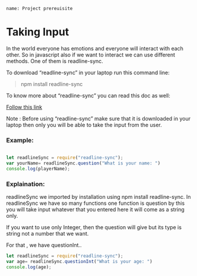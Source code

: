 ```ngMeta
name: Project prereuisite
```

# Taking Input

In the world everyone has emotions and everyone will interact with each other. So in javascript also if we want to interact we can use different methods. One of them is readline-sync. 

To download “readline-sync” in your laptop run this command line:

> npm install readline-sync

To know more about “readline-sync” you can read this doc as well:
	
[Follow this link](https://launchschool.com/books/javascript/read/input_output)

Note : Before using “readline-sync” make sure that it is downloaded in your laptop then only you will be able to take the input from the user.

### Example:

```javascript

let readlineSync = require("readline-sync");
var yourName= readlineSync.question("What is your name: ")
console.log(playerName);

```

### Explaination:

readlineSync we imported by installation using npm install readline-sync. In readlineSync we have so many functions one function is question by this you will take input whatever that you entered here it will come as a string only.

If you want to use only Integer, then the question will give but its type is string not a number that we want.

For that , we have questionInt..

```javascript
let readlineSync = require("readline-sync");
var age= readlineSync.questionInt("What is your age: ")
console.log(age);
```